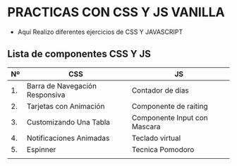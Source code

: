 # PRACTICAS CON CSS Y JS VANILLA

- Aquí Realizo diferentes ejercicios de CSS Y JAVASCRIPT

## Lista de componentes CSS Y JS

| Nº  | CSS                            | JS                           |
| --- | ------------------------------ | ---------------------------- |
| 1.  | Barra de Navegación Responsiva | Contador de días             |
| 2.  | Tarjetas con Animación         | Componente de raiting        |
| 3.  | Customizando Una Tabla         | Componente Input con Mascara |
| 4.  | Notificaciones Animadas        | Teclado virtual              |
| 5.  | Espinner                       | Tecnica Pomodoro             |
|     |                                |                              |
